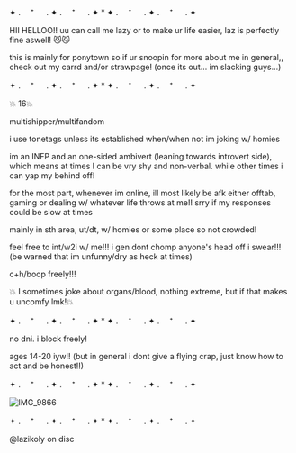 ✦ . 　⁺ 　 . ✦ . 　⁺ 　 . ✦ * ✦ . 　⁺ 　 . ✦ . 　⁺ 　 . ✦

HII HELLOO!! uu can call me lazy or to make ur life easier, laz is perfectly fine aswell! 😼😼

this is mainly for ponytown so if ur snoopin for more about me in general,, check out my carrd and/or strawpage! (once its out... im slacking guys...)

✦ . 　⁺ 　 . ✦ . 　⁺ 　 . ✦ * ✦ . 　⁺ 　 . ✦ . 　⁺ 　 . ✦

💥 16💥 

multishipper/multifandom

i use tonetags unless its established when/when not im joking w/ homies

im an INFP and an one-sided ambivert (leaning towards introvert side), which means at times I can be vry shy and non-verbal. while other times i can yap my behind off!

for the most part, whenever im online, ill most likely be afk either offtab, gaming or dealing w/ whatever life throws at me!! srry if my responses could be slow at times

mainly in sth area, ut/dt, w/ homies or some place so not crowded!

feel free to int/w2i w/ me!!! i gen dont chomp anyone's head off i swear!!! (be warned that im unfunny/dry as heck at times)

c+h/boop freely!!!

💥 I sometimes joke about organs/blood, nothing extreme, but if that makes u uncomfy lmk!💥

✦ . 　⁺ 　 . ✦ . 　⁺ 　 . ✦ * ✦ . 　⁺ 　 . ✦ . 　⁺ 　 . ✦

no dni. i block freely!

ages 14-20 iyw!! (but in general i dont give a flying crap, just know how to act and be honest!!)

✦ . 　⁺ 　 . ✦ . 　⁺ 　 . ✦ * ✦ . 　⁺ 　 . ✦ . 　⁺ 　 . ✦

![IMG_9866](https://github.com/user-attachments/assets/7233b152-7e1b-45ed-ab39-fb547d871c12)

✦ . 　⁺ 　 . ✦ . 　⁺ 　 . ✦ * ✦ . 　⁺ 　 . ✦ . 　⁺ 　 . ✦

@lazikoly on disc
